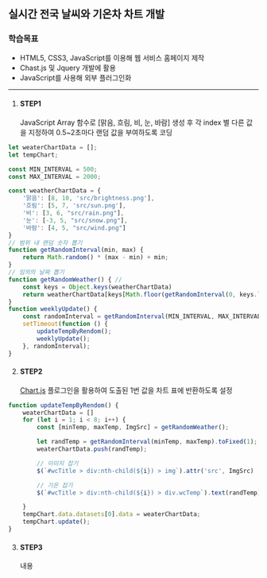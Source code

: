 ## 실시간 전국 날씨와 기온차 차트 개발

### 학습목표
- HTML5, CSS3, JavaScript를 이용해 웹 서비스 홈페이지 제작 
- Chast.js 및 Jquery 개발에 활용 
- JavaScript를 사용해 외부 플러그인화 
***
1. #### STEP1 
    JavaScript Array 함수로 [맑음, 흐림, 비, 눈, 바람] 생성 후 각 index 별 다른 값을 지정하여 0.5~2초마다 랜덤 값을 부여하도록 코딩
```js
let weaterChartData = [];
let tempChart;

const MIN_INTERVAL = 500;
const MAX_INTERVAL = 2000;

const weatherChartData = {
    '맑음': [8, 10, 'src/brightness.png'],
    '흐림': [5, 7, 'src/sun.png'],
    '비': [3, 6, "src/rain.png"],
    '눈': [-3, 5, "src/snow.png"],
    '바람': [4, 5, "src/wind.png"]
}
// 범위 내 랜덤 숫자 뽑기
function getRandomInterval(min, max) {
    return Math.random() * (max - min) + min;
}
// 임의의 날짜 뽑기
function getRandomWeather() { //
    const keys = Object.keys(weatherChartData)
    return weatherChartData[keys[Math.floor(getRandomInterval(0, keys.length))]]
}
function weeklyUpdate() {
    const randomInterval = getRandomInterval(MIN_INTERVAL, MAX_INTERVAL)
    setTimeout(function () {
        updateTempByRendom();
        weeklyUpdate();
    }, randomInterval);
}
```
2. #### STEP2 
    [Chart.js](https://www.chartjs.org/) 플로그인을 활용하여 도출된 1번 값을 차트 표에 반환하도록 설정 
```js
function updateTempByRendom() {
    weaterChartData = []
    for (let i = 1; i < 8; i++) {
        const [minTemp, maxTemp, ImgSrc] = getRandomWeather();

        let randTemp = getRandomInterval(minTemp, maxTemp).toFixed(1);
        weaterChartData.push(randTemp);

        // 이미지 잡기
        $(`#wcTitle > div:nth-child(${i}) > img`).attr('src', ImgSrc)

        // 기온 잡기
        $(`#wcTitle > div:nth-child(${i}) > div.wcTemp`).text(randTemp)

    }
    tempChart.data.datasets[0].data = weaterChartData;
    tempChart.update();
}
```
3. #### STEP3 
    내용
